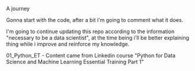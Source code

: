 A journey

Gonna start with the code, after a bit i'm going to comment what it does.

I'm going to continue updating this repo according to the information "necessary to be a data scientist", at the time being i'll be better explaining thing while i improve and reinforce my knowledge.

01_Python_ET - Content came from Linkedin course "Python for Data Science and Machine Learning Essential Training Part 1"
